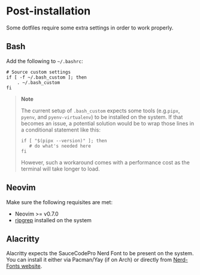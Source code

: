 # Post-installation

Some dotfiles require some extra settings in order to work properly.

## Bash

Add the following to `~/.bashrc`:
```
# Source custom settings
if [ -f ~/.bash_custom ]; then
    . ~/.bash_custom
fi
```

> **Note**
>
> The current setup of `.bash_custom` expects some tools (e.g.`pipx`, `pyenv`, and `pyenv-virtualenv`) to be installed on the system. If that becomes an issue, a potential solution would be to wrap those lines in a conditional statement like this:
>
> ```
> if [ "$(pipx --version)" ]; then
>    # do what's needed here
> fi
> ```
> However, such a workaround comes with a performance cost as the terminal will take longer to load.

## Neovim

Make sure the following requisites are met:
- Neovim >= v0.7.0
- [ripgrep](https://github.com/BurntSushi/ripgrep) installed on the system

## Alacritty

Alacritty expects the SauceCodePro Nerd Font to be present on the system. You can install it either via Pacman/Yay (if on Arch) or directly from [Nerd-Fonts website](https://www.nerdfonts.com/font-downloads).

